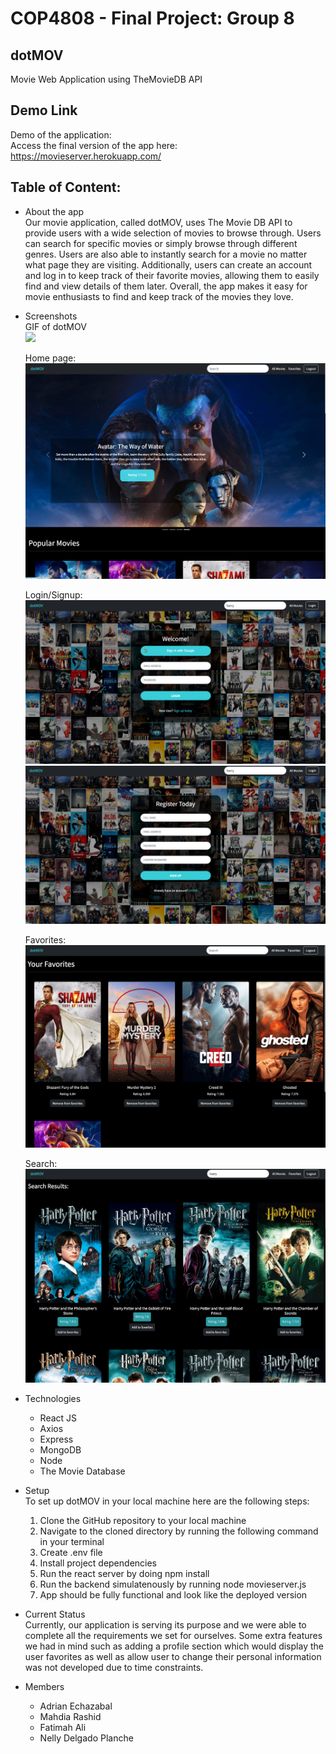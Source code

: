 # COP4808 -  Final Project: Group 8 
##  dotMOV
Movie Web Application using TheMovieDB API

## Demo Link
Demo of the application: <br>
Access the final version of the app here: https://movieserver.herokuapp.com/

## Table of Content:
- About the app <br>
Our movie application, called dotMOV, uses The Movie DB API to provide users with a wide selection of movies to browse through. Users can search for specific movies or simply browse through different genres. Users are also able to instantly search for a movie no matter what page they are visiting. Additionally, users can create an account and log in to keep track of their favorite movies, allowing them to easily find and view details of them later. Overall, the app makes it easy for movie enthusiasts to find and keep track of the movies they love.

- Screenshots <br>
    GIF of dotMOV <br>
    <img src="./img/dotMOV.gif">
    
    Home page:
    <img src="./img/home.png">

    Login/Signup:
    <img src="./img/login.png">
    <img src="./img/register.png">

    Favorites:
    <img src="./img/favorites.png">

    Search:
    <img src="./img/search.png">



- Technologies 
  - React JS
  - Axios 
  - Express
  - MongoDB
  - Node
  - The Movie Database
  
- Setup 
   <br> To set up dotMOV in your local machine here are the following steps:<br>
    1. Clone the GitHub repository to your local machine 
    2. Navigate to the cloned directory by running the following command in your terminal
    3. Create .env file 
    3. Install project dependencies 
    4. Run the react server by doing npm install
    5. Run the backend simulatenously by running node movieserver.js
    6. App should be fully functional and look like the deployed version
    

- Current Status <br>
    Currently, our application is serving its purpose and we were able to complete all the requirements we set for ourselves. Some extra features we had in mind such as adding a profile section which would display the user favorites as well as allow user to change their personal information was not developed due to time constraints. 
    

- Members 
  - Adrian Echazabal
  - Mahdia Rashid
  - Fatimah Ali
  - Nelly Delgado Planche


